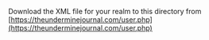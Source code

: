 Download the XML file for your realm to this directory from [https://theunderminejournal.com/user.php](https://theunderminejournal.com/user.php)